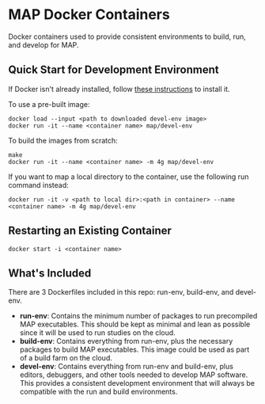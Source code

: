 # MAP Docker Containers

Docker containers used to provide consistent environments to build, run, and develop for MAP.

## Quick Start for Development Environment

If Docker isn't already installed, follow [these instructions](https://docs.docker.com/install/) to install it.

To use a pre-built image:

    docker load --input <path to downloaded devel-env image>
    docker run -it --name <container name> map/devel-env

To build the images from scratch:

    make
    docker run -it --name <container name> -m 4g map/devel-env

If you want to map a local directory to the container, use the following run command instead:

    docker run -it -v <path to local dir>:<path in container> --name <container name> -m 4g map/devel-env

## Restarting an Existing Container

    docker start -i <container name>

## What's Included

There are 3 Dockerfiles included in this repo: run-env, build-env, and devel-env.

* **run-env**: Contains the minimum number of packages to run precompiled MAP executables. This should be kept as minimal and lean as possible since it will be used to run studies on the cloud.
* **build-env**: Contains everything from run-env, plus the necessary packages to build MAP executables. This image could be used as part of a build farm on the cloud.
* **devel-env**: Contains everything from run-env and build-env, plus editors, debuggers, and other tools needed to develop MAP software. This provides a consistent development environment that will always be compatible with the run and build environments.
